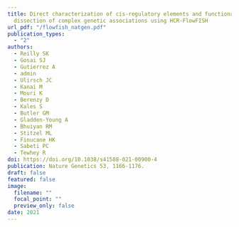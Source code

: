 ```yaml
---
title: Direct characterization of cis-regulatory elements and functional
  dissection of complex genetic associations using HCR-FlowFISH
url_pdf: "/flowfish_natgen.pdf"
publication_types:
  - "2"
authors:
  - Reilly SK
  - Gosai SJ
  - Gutierrez A
  - admin
  - Ulirsch JC
  - Kanai M
  - Mouri K
  - Berenzy D
  - Kales S
  - Butler GM
  - Gladden-Young A
  - Bhuiyan RM
  - Stitzel ML
  - Finucane HK
  - Sabeti PC
  - Tewhey R
doi: https://doi.org/10.1038/s41588-021-00900-4
publication: Nature Genetics 53, 1166-1176.
draft: false
featured: false
image:
  filename: ""
  focal_point: ""
  preview_only: false
date: 2021
---
```

